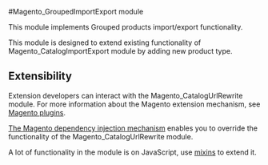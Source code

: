 #Magento_GroupedImportExport module 

This module implements Grouped products import/export functionality.

This module is designed to extend existing functionality of Magento_CatalogImportExport module by adding new product type.

## Extensibility

Extension developers can interact with the Magento_CatalogUrlRewrite module. For more information about the Magento extension mechanism, see [Magento plugins](https://devdocs.magento.com/guides/v2.4/extension-dev-guide/plugins.html).

[The Magento dependency injection mechanism](https://devdocs.magento.com/guides/v2.4/extension-dev-guide/depend-inj.html) enables you to override the functionality of the Magento_CatalogUrlRewrite module.

A lot of functionality in the module is on JavaScript, use [mixins](https://devdocs.magento.com/guides/v2.4/javascript-dev-guide/javascript/js_mixins.html) to extend it.


